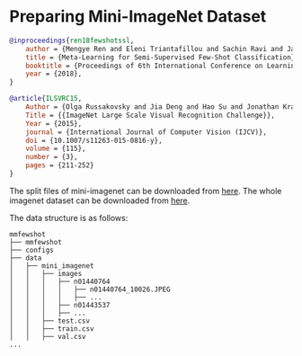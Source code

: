 # Preparing Mini-ImageNet Dataset

<!-- [DATASET] -->

```bibtex
@inproceedings{ren18fewshotssl,
    author = {Mengye Ren and Eleni Triantafillou and Sachin Ravi and Jake Snell and Kevin Swersky and Joshua B. Tenenbaum and Hugo Larochelle and Richard S. Zemel},
    title = {Meta-Learning for Semi-Supervised Few-Shot Classification},
    booktitle = {Proceedings of 6th International Conference on Learning Representations {ICLR}},
    year = {2018},
}

@article{ILSVRC15,
    Author = {Olga Russakovsky and Jia Deng and Hao Su and Jonathan Krause and Sanjeev Satheesh and Sean Ma and Zhiheng Huang and Andrej Karpathy and Aditya Khosla and Michael Bernstein and Alexander C. Berg and Li Fei-Fei},
    Title = {{ImageNet Large Scale Visual Recognition Challenge}},
    Year = {2015},
    journal = {International Journal of Computer Vision (IJCV)},
    doi = {10.1007/s11263-015-0816-y},
    volume = {115},
    number = {3},
    pages = {211-252}
}
```

The split files of mini-imagenet can be downloaded from [here](https://github.com/twitter-research/meta-learning-lstm/tree/master/data/miniImagenet).
The whole imagenet dataset can be downloaded from [here](https://image-net.org/challenges/LSVRC/2012/index.php).

The data structure is as follows:

```text
mmfewshot
├── mmfewshot
├── configs
├── data
│   ├── mini_imagenet
│   │   ├── images
│   │   │   ├── n01440764
│   │   │   │   ├── n01440764_10026.JPEG
│   │   │   │   ├── ...
│   │   │   ├── n01443537
│   │   │   ├── ...
│   │   ├── test.csv
│   │   ├── train.csv
│   │   ├── val.csv
...
```
